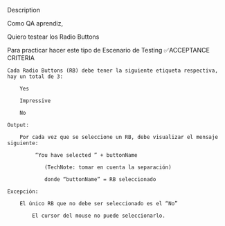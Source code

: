 Description

Como QA aprendiz,

Quiero testear los Radio Buttons

Para practicar hacer este tipo de Escenario de Testing
✅ACCEPTANCE CRITERIA

    Cada Radio Buttons (RB) debe tener la siguiente etiqueta respectiva, hay un total de 3:

        Yes

        Impressive

        No

    Output:

        Por cada vez que se seleccione un RB, debe visualizar el mensaje siguiente:

             “You have selected ” + buttonName

                (TechNote: tomar en cuenta la separación)

                donde “buttonName” = RB seleccionado

    Excepción:

        El único RB que no debe ser seleccionado es el “No” 

            El cursor del mouse no puede seleccionarlo.